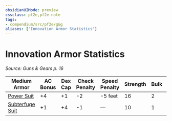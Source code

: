 ```yaml
---
obsidianUIMode: preview
cssclass: pf2e,pf2e-note
tags:
- compendium/src/pf2e/g&g
aliases: ["Innovation Armor Statistics"]
---
```

# Innovation Armor Statistics  
*Source: Guns & Gears p. 16*  

| Medium Armor | AC Bonus | Dex Cap | Check Penalty | Speed Penalty | Strength | Bulk | Group | Armor Traits |
|--------------|----------|---------|---------------|---------------|----------|------|-------|--------------|
| [Power Suit](../../TTRPGShare_Community_Vaults/Pathfinder_2E/equipment/items/power-suit-g-g.md) | +4 | +1 | -2 | -5 feet | 16 | 2 | composite | — |
| [Subterfuge Suit](../../TTRPGShare_Community_Vaults/Pathfinder_2E/equipment/items/subterfuge-suit-g-g.md) | +1 | +4 | -1 | — | 10 | 1 | composite | — |